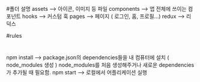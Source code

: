 #폴더 설명
assets --> 아이콘, 이미지 등 파일
components --> 앱 전체에 쓰이는 컴포넌트
hooks --> 커스텀 훅
pages --> 페이지 ( 로그인, 홈, 프로필...)
redux --> 리덕스

#rules

#

npm install --> package.json의 dependencies들을 내 컴퓨터에 설치 ( node_modules 생성 ) node_modules를 처음 생성해주거나 새로운 dependencies가 추가될 때 필요함.
npm start --> 로컬에서 어플리케이션 실행
